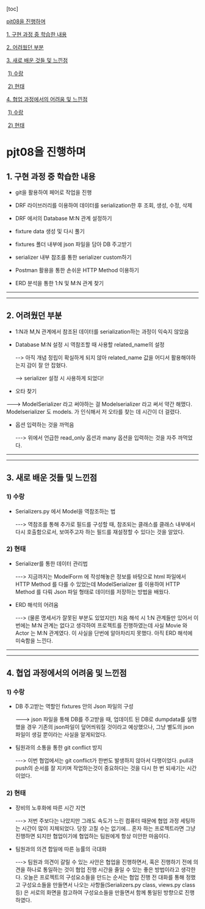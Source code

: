 [toc]

[pjt08을 진행하며](#pjt08을-진행하며)

[1. 구현 과정 중 학습한 내용](#1-구현-과정-중-학습한-내용)

[2. 어려웠던 부분](#2-어려웠던-부분)

[3. 새로 배운 것들 및 느낀점](#3-새로-배운-것들-및-느낀점)

​	[1) 수랑](#1-수랑)

​	[2) 현태](#2-현태)

[4. 협업 과정에서의 어려움 및 느낀점](#4-협업-과정에서의-어려움-및-느낀점)

​	[1) 수랑](#1-수랑-1)

​	[2) 현태](#2-현태-1)

# pjt08을 진행하며

## 1. 구현 과정 중 학습한 내용

- git을 활용하여 페어로 작업을 진행
- DRF 라이브러리를 이용하여 데이터를 serialization한 후 조회, 생성, 수정, 삭제 

- DRF 에서의 Database M:N 관계 설정하기
- fixture data 생성 및 다시 풀기
- fixtures 폴더 내부에 json 파일을 담아 DB 주고받기
- serializer 내부 참조를 통한 serializer custom하기
- Postman 활용을 통한 손쉬운 HTTP Method 이용하기
- ERD 분석을 통한 1:N 및 M:N 관계 찾기

---

----

## 2. 어려웠던 부분

- 1:N과 M,N 관계에서 참조된 데이터를 serialization하는 과정이 익숙지 않았음

- Database M:N 설정 시 역참조할 때 사용할 related_name의 설정

  --> 아직 개념 정립이 확실하게 되지 않아 related_name 값을 어디서 활용해야하는지 감이 잘 안 잡혔다.

  --> serializer 설정 시 사용하게 되었다! 

-  오타 찾기

  ---> ModelSerializer 라고 써야하는 걸 Modelserializer 라고 써서 약간 해맸다. Modelserializer 도 models. 가 인식해서 저 오타를 찾는 데 시간이 더 걸렸다.

- 옵션 입력하는 것을 까먹음

  ---> 위에서 언급한 read_only 옵션과 many 옵션을 입력하는 것을 자주 까먹었다.

---

----

## 3. 새로 배운 것들 및 느낀점

### 	1) 수랑

- Serializers.py 에서 Model을 역참조하는 법

  ---> 역참조를 통해 추가로 필드를 구성할 때,  참조되는 클래스를 클래스 내부에서 다시 호출함으로서, 보여주고자 하는 필드를 재설정할 수 있다는 것을 알았다.

### 	2) 현태

- Serializer를 통한 데이터 관리법

  ---> 지금까지는 ModelForm 에 작성해놓은 정보를 바탕으로 html 파일에서 HTTP Method 를 다룰 수 있었는데 ModelSerializer 를 이용하여 HTTP Method 를 다뤄 Json 파일 형태로 데이터를 저장하는 방법을 배웠다.

- ERD 해석의 어려움

  ---> (물론 명세서가 잘못된 부분도 있었지만) 처음 해석 시 1:N 관계들만 있어서 이번에는 M:N 관계는 없다고 생각하여 프로젝트를 진행하였는데 사실 Movie 와 Actor 는 M:N 관계였다. 이 사실을 단번에 알아차리지 못했다. 아직 ERD 해석에 미숙함을 느낀다.

----

----

## 4. 협업 과정에서의 어려움 및 느낀점

### 	1) 수랑

- DB 주고받는 역할인 fixtures 안의 Json 파일의 구성

  --->  json 파일을 통해 DB를 주고받을 때, 업데이트 된 DB로 dumpdata를 실행했을 경우 기존의 json파일이 덮어씌워질 것이라고 예상했으나, 그냥 별도의 json파일이 생길 뿐이라는 사실을 알게되었다. 

- 팀원과의 소통을 통한 git conflict 방지

  ---> 이번 협업에서는 git conflict가 한번도 발생하지 않아서 다행이었다. pull과 push의 순서를 잘 지키며 작업하는것이 중요하다는 것을 다시 한 번 되새기는 시간이었다.

### 	2) 현태

- 장비의 노후화에 따른 시간 지연

  ---> 저번 주보다는 나았지만 그래도 속도가 느린 컴퓨터 때문에 협업 과정 세팅하는 시간이 많이 지체되었다. 당장 고칠 수는 없기에... 혼자 하는 프로젝트라면 그냥 진행하면 되지만 협업이기에 협업하는 팀원에게 항상 미안한 마음이다.

- 팀원과의 의견 합일에 따른 능률의 극대화

  ---> 팀원과 의견이 갈릴 수 있는 사안은 협업을 진행하면서, 혹은 진행하기 전에 의견을 하나로 통일하는 것이 협업 진행 시간을 줄일 수 있는 좋은 방법이라고 생각한다. 오늘은 프로젝트의 구성요소들을 만드는 순서는 협업 진행 전 대화를 통해 정했고 구성요소들을 만들면서 나오는 사항들(Serializers.py class, views.py class 등) 은 서로의 화면을 참고하여 구성요소들을 만들면서 함께 통일된 방향으로 진행하였다. 